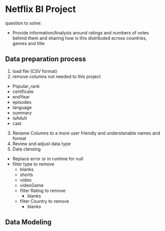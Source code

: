 # Netflix BI Project

question to solve:
- Provide information/Analysis around ratings and numbers of votes behind them and sharing how is this distributed across countries, genres and title

## Data preparation process
1) load file (CSV format)
2) remove columns not needed to this project
  - Popular_rank
  - certificate
  - endYear
  - episodes
  - language
  - summary
  - isAdult
  - cast
3) Rename Columns to a more user friendly and understanable names and format
4) Review and adjust data type
5) Data clensing
  - Replace error or in runtime for null
  - filter type to remove
      - blanks
      - shorts
      - video
      - videoGame
    - filter Rating to remove
        - blanks
    - filter Country to remove
        - blanks
## Data Modeling

